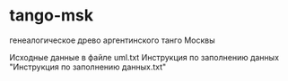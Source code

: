 # tango-msk
 генеалогическое древо аргентинского танго Москвы

Исходные данные в файле uml.txt
Инструкция по заполнению данных "Инструкция по заполнению данных.txt"
